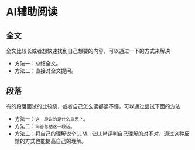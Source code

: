 # AI辅助阅读


## 全文
全文比较长或者想快速找到自己想要的内容，可以通过一下的方式来解决
- 方法一：总结全文。
- 方法二：直接对全文提问。

## 段落
有的段落面试的比较绕，或者自己怎么读都读不懂，可以通过尝试下面的方法
- 方法一：```这一段说的是什么意思？```。
- 方法二：```简答总结这一段话```。
- 方法三：将自己的理解说个LLM，让LLM评判自己理解的对不对，通过这种反馈的方式也能提高自己的理解。
